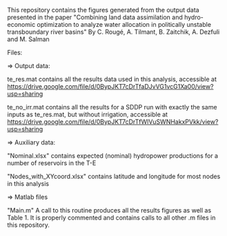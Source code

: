 This repository contains the figures generated from the output data presented in
the paper "Combining land data assimilation and hydro-economic optimization to analyze water allocation 
in politically unstable transboundary river basins"
By C. Rougé, A. Tilmant, B. Zaitchik, A. Dezfuli and M. Salman

Files:

=> Output data:

te_res.mat 
contains all the results data used in this analysis, accessible at
https://drive.google.com/file/d/0BypJKT7cDrTfaDJvVG1vcG1Xa00/view?usp=sharing

te_no_irr.mat 
contains all the results for a SDDP run with exactly the same inputs as te_res.mat, but without irrigation, accessible at
https://drive.google.com/file/d/0BypJKT7cDrTfWlVuSWNHakxPVkk/view?usp=sharing

=> Auxiliary data:

"Nominal.xlsx" contains expected (nominal) hydropower productions for a number of reservoirs in the T-E

"Nodes_with_XYcoord.xlsx" contains latitude and longitude for most nodes in this analysis

=> Matlab files

"Main.m" 
A call to this routine produces all the results figures as well as Table 1.
It is properly commented and contains calls to all other .m files in this repository.
